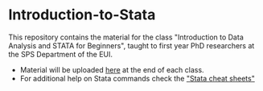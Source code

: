 # Introduction-to-Stata
This repository contains the material for the class "Introduction to Data Analysis and STATA for Beginners", taught to first year PhD researchers at the SPS Department of the EUI.


 - Material will be uploaded [here](files/) at the end of each class.
 - For additional help on Stata commands check the ["Stata cheat sheets"](https://geocenter.github.io/StataTraining/portfolio/01_resource/)
